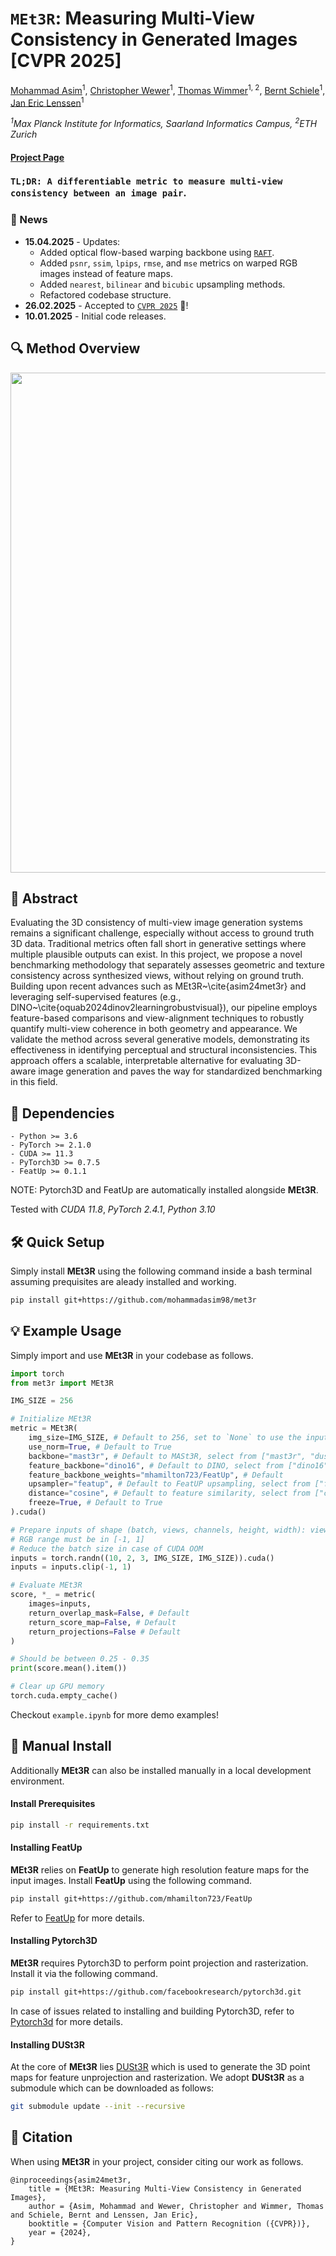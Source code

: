 
# `MEt3R`: Measuring Multi-View Consistency in Generated Images [CVPR 2025] 
<a href="https://mohammadasim98.github.io">Mohammad Asim</a><sup>1</sup>, <a href="https://geometric-rl.mpi-inf.mpg.de/people/Wewer.html">Christopher Wewer</a><sup>1</sup>, <a href="https://wimmerth.github.io">Thomas Wimmer</a><sup>1, 2</sup>, <a href="https://www.mpi-inf.mpg.de/departments/computer-vision-and-machine-learning/people/bernt-schiele/">Bernt Schiele</a><sup>1</sup>,  <a href="https://geometric-rl.mpi-inf.mpg.de/people/lenssen.html">Jan Eric Lenssen</a><sup>1</sup>

*<sup>1</sup>Max Planck Institute for Informatics, Saarland Informatics Campus, <sup>2</sup>ETH Zurich*

<h4 align="left">
<a href="https://geometric-rl.mpi-inf.mpg.de/met3r/">Project Page</a>
</h4>

### `TL;DR: A differentiable metric to measure multi-view consistency between an image pair`. 

### 📣 News

- **15.04.2025** - Updates:
  - Added optical flow-based warping backbone using [`RAFT`](https://arxiv.org/abs/2003.12039).
  - Added `psnr`, `ssim`, `lpips`, `rmse`, and `mse` metrics on warped RGB images instead of feature maps.
  - Added `nearest`, `bilinear` and `bicubic` upsampling methods.
  - Refactored codebase structure.  
- **26.02.2025** - Accepted to [`CVPR 2025`](https://cvpr.thecvf.com/) 🎉!
- **10.01.2025** - Initial code releases.

## 🔍 Method Overview 
<div align="center">
  <img src="assets/method_overview.jpg" width="800"/>
</div>



## 📓 Abstract
Evaluating the 3D consistency of multi-view image generation systems remains a significant challenge, especially without access to ground truth 3D data. Traditional metrics often fall short in generative settings where multiple plausible outputs can exist. In this project, we propose a novel benchmarking methodology that separately assesses geometric and texture consistency across synthesized views, without relying on ground truth. Building upon recent advances such as MEt3R~\cite{asim24met3r} and leveraging self-supervised features (e.g., DINO~\cite{oquab2024dinov2learningrobustvisual}), our pipeline employs feature-based comparisons and view-alignment techniques to robustly quantify multi-view coherence in both geometry and appearance. We validate the method across several generative models, demonstrating its effectiveness in identifying perceptual and structural inconsistencies. This approach offers a scalable, interpretable alternative for evaluating 3D-aware image generation and paves the way for standardized benchmarking in this field.



## 📌 Dependencies

    - Python >= 3.6
    - PyTorch >= 2.1.0
    - CUDA >= 11.3
    - PyTorch3D >= 0.7.5
    - FeatUp >= 0.1.1

NOTE: Pytorch3D and FeatUp are automatically installed alongside **MEt3R**.

Tested with *CUDA 11.8*, *PyTorch 2.4.1*, *Python 3.10*

## 🛠️ Quick Setup
Simply install **MEt3R** using the following command inside a bash terminal assuming prequisites are aleady installed and working.
```bash
pip install git+https://github.com/mohammadasim98/met3r
```


## 💡 Example Usage

Simply import and use **MEt3R** in your codebase as follows.

```python
import torch
from met3r import MEt3R

IMG_SIZE = 256

# Initialize MEt3R
metric = MEt3R(
    img_size=IMG_SIZE, # Default to 256, set to `None` to use the input resolution on the fly!
    use_norm=True, # Default to True 
    backbone="mast3r", # Default to MASt3R, select from ["mast3r", "dust3r", "raft"]
    feature_backbone="dino16", # Default to DINO, select from ["dino16", "dinov2", "maskclip", "vit", "clip", "resnet50"]
    feature_backbone_weights="mhamilton723/FeatUp", # Default
    upsampler="featup", # Default to FeatUP upsampling, select from ["featup", "nearest", "bilinear", "bicubic"]
    distance="cosine", # Default to feature similarity, select from ["cosine", "lpips", "rmse", "psnr", "mse", "ssim"]
    freeze=True, # Default to True
).cuda()

# Prepare inputs of shape (batch, views, channels, height, width): views must be 2
# RGB range must be in [-1, 1]
# Reduce the batch size in case of CUDA OOM
inputs = torch.randn((10, 2, 3, IMG_SIZE, IMG_SIZE)).cuda()
inputs = inputs.clip(-1, 1)

# Evaluate MEt3R
score, *_ = metric(
    images=inputs, 
    return_overlap_mask=False, # Default 
    return_score_map=False, # Default 
    return_projections=False # Default 
)

# Should be between 0.25 - 0.35
print(score.mean().item())

# Clear up GPU memory
torch.cuda.empty_cache()
```

Checkout ```example.ipynb``` for more demo examples!

## 👷 Manual Install

Additionally **MEt3R** can also be installed manually in a local development environment. 
#### Install Prerequisites
```bash
pip install -r requirements.txt
```
#### Installing **FeatUp**
**MEt3R** relies on **FeatUp** to generate high resolution feature maps for the input images. Install **FeatUp** using the following command. 

```bash
pip install git+https://github.com/mhamilton723/FeatUp
```
Refer to [FeatUp](https://github.com/mhamilton723/FeatUp) for more details.

#### Installing **Pytorch3D**
**MEt3R** requires Pytorch3D to perform point projection and rasterization. Install it via the following command.  
```bash 
pip install git+https://github.com/facebookresearch/pytorch3d.git
```
In case of issues related to installing and building Pytorch3D, refer to [Pytorch3d](https://github.com/facebookresearch/pytorch3d/blob/main/INSTALL.md) for more details. 

#### Installing **DUSt3R**
At the core of **MEt3R** lies [DUSt3R](https://github.com/naver/dust3r) which is used to generate the 3D point maps for feature unprojection and rasterization. We adopt **DUSt3R** as a submodule which can be downloaded as follows:
```bash
git submodule update --init --recursive
```


## 📘 Citation
When using **MEt3R** in your project, consider citing our work as follows.
<section class="section" id="BibTeX">
  <div class="container is-max-desktop content">
    <pre><code>@inproceedings{asim24met3r,
    title = {MEt3R: Measuring Multi-View Consistency in Generated Images},
    author = {Asim, Mohammad and Wewer, Christopher and Wimmer, Thomas and Schiele, Bernt and Lenssen, Jan Eric},
    booktitle = {Computer Vision and Pattern Recognition ({CVPR})},
    year = {2024},
}</code></pre>
  </div>
</section>
